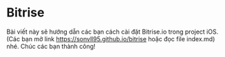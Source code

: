 # Bitrise
Bài viết này sẽ hướng dẫn các bạn cách cài đặt Bitrise.io trong project iOS. (Các bạn mở link https://sonvll95.github.io/bitrise hoặc đọc file index.md) nhé. Chúc các bạn thành công!
